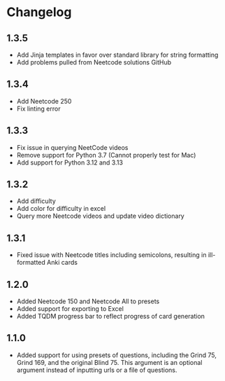 # Changelog 
## 1.3.5
- Add Jinja templates in favor over standard library for string formatting 
- Add problems pulled from Neetcode solutions GitHub

## 1.3.4
- Add Neetcode 250 
- Fix linting error 

## 1.3.3
- Fix  issue in querying NeetCode videos 
- Remove support for Python 3.7 (Cannot properly test for Mac)
- Add support for Python 3.12 and 3.13

## 1.3.2
- Add difficulty
- Add color for difficulty in excel 
- Query more Neetcode videos and update video dictionary

## 1.3.1
- Fixed issue with Neetcode titles including semicolons, resulting in ill-formatted Anki cards 

## 1.2.0
- Added Neetcode 150 and Neetcode All to presets 
- Added support for exporting to Excel
- Added TQDM progress bar to reflect progress of card generation 

## 1.1.0
- Added support for using presets of questions, including the Grind 75, Grind 169, and the original Blind 75. This argument is an optional argument instead of inputting urls or a file of questions. 